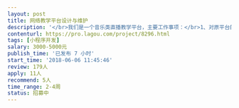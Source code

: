 ```yaml
---                
layout: post       
title: 网络教学平台设计与维护           
description: '</br>我们是一个音乐类直播教学平台，主要工作事项：</br>1、对原平台的修补；</br>2、对平台新服务板块的增加；</br>3、日常维护。</br>'     
contenturl: https://pro.lagou.com/project/8296.html      
tags: [小程序开发]            
salary: 3000-5000元          
publish_time: '已发布 7 小时'         
start_time: '2018-06-06 11:45:46'           
review: 179人                   
apply: 11人                   
recommend: 5人                   
time_range: 2-4周              
status: 招募中                  
---                 
```

